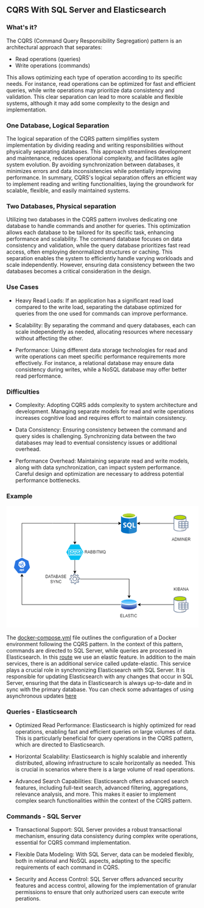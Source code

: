 ## CQRS With SQL Server and Elasticsearch

### What's it?

The CQRS (Command Query Responsibility Segregation) pattern is an architectural approach that separates:

* Read operations (queries) 
* Write operations (commands)

This allows optimizing each type of operation according to its specific needs. For instance, read operations can be optimized for fast and efficient queries, while write operations may prioritize data consistency and validation. This clear separation can lead to more scalable and flexible systems, although it may add some complexity to the design and implementation.

### One Database, Logical Separation

The logical separation of the CQRS pattern simplifies system implementation by dividing reading and writing responsibilities without physically separating databases. This approach streamlines development and maintenance, reduces operational complexity, and facilitates agile system evolution. By avoiding synchronization between databases, it minimizes errors and data inconsistencies while potentially improving performance. In summary, CQRS's logical separation offers an efficient way to implement reading and writing functionalities, laying the groundwork for scalable, flexible, and easily maintained systems.

### Two Databases, Physical separation

Utilizing two databases in the CQRS pattern involves dedicating one database to handle commands and another for queries. This optimization allows each database to be tailored for its specific task, enhancing performance and scalability. The command database focuses on data consistency and validation, while the query database prioritizes fast read access, often employing denormalized structures or caching. This separation enables the system to efficiently handle varying workloads and scale independently. However, ensuring data consistency between the two databases becomes a critical consideration in the design.

### Use Cases

* Heavy Read Loads: If an application has a significant read load compared to the write load, separating the database optimized for queries from the one used for commands can improve performance.

* Scalability: By separating the command and query databases, each can scale independently as needed, allocating resources where necessary without affecting the other.

* Performance: Using different data storage technologies for read and write operations can meet specific performance requirements more effectively. For instance, a relational database may ensure data consistency during writes, while a NoSQL database may offer better read performance.

### Difficulties

* Complexity: Adopting CQRS adds complexity to system architecture and development. Managing separate models for read and write operations increases cognitive load and requires effort to maintain consistency.

* Data Consistency: Ensuring consistency between the command and query sides is challenging. Synchronizing data between the two databases may lead to eventual consistency issues or additional overhead.

* Performance Overhead: Maintaining separate read and write models, along with data synchronization, can impact system performance. Careful design and optimization are necessary to address potential performance bottlenecks.

### Example

![img](./Img/cqrs.png)

The [docker-compose.yml](https://github.com/hebermattos/cqrs-example/blob/master/docker-compose.yml) file outlines the configuration of a Docker environment following the CQRS pattern. In the context of this pattern, commands are directed to SQL Server, while queries are processed in Elasticsearch. In this [route](https://github.com/hebermattos/cqrs-example/blob/bc9eb35879bd87d91ac6faaf582a20865fb93691/API/Controllers/ProductsController.cs#L35) we use an elastic feature.
In addition to the main services, there is an additional service called update-elastic. This service plays a crucial role in synchronizing Elasticsearch with SQL Server. It is responsible for updating Elasticsearch with any changes that occur in SQL Server, ensuring that the data in Elasticsearch is always up-to-date and in sync with the primary database. You can check some advantages of using asynchronous updates [here](https://medium.com/poatek/scaling-your-app-with-rabbitmq-eb9cb6c8d9d6)

### Queries - Elasticsearch

* Optimized Read Performance: Elasticsearch is highly optimized for read operations, enabling fast and efficient queries on large volumes of data. This is particularly beneficial for query operations in the CQRS pattern, which are directed to Elasticsearch.

* Horizontal Scalability: Elasticsearch is highly scalable and inherently distributed, allowing infrastructure to scale horizontally as needed. This is crucial in scenarios where there is a large volume of read operations.

* Advanced Search Capabilities: Elasticsearch offers advanced search features, including full-text search, advanced filtering, aggregations, relevance analysis, and more. This makes it easier to implement complex search functionalities within the context of the CQRS pattern.

### Commands - SQL Server

* Transactional Support: SQL Server provides a robust transactional mechanism, ensuring data consistency during complex write operations, essential for CQRS command implementation.

* Flexible Data Modeling: With SQL Server, data can be modeled flexibly, both in relational and NoSQL aspects, adapting to the specific requirements of each command in CQRS.

* Security and Access Control: SQL Server offers advanced security features and access control, allowing for the implementation of granular permissions to ensure that only authorized users can execute write perations.